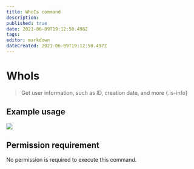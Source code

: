 ```yaml
---
title: WhoIs command
description: 
published: true
date: 2021-06-09T19:12:50.498Z
tags: 
editor: markdown
dateCreated: 2021-06-09T19:12:50.497Z
---
```


# WhoIs
> Get user information, such as ID, creation date, and more
{.is-info}
## Example usage
![](https://i.imgur.com/sWUzKjA.png)
## Permission requirement
No permission is required to execute this command.